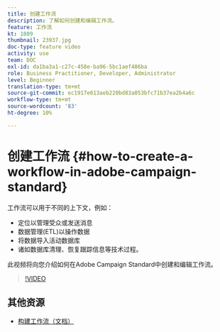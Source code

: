 ```yaml
---
title: 创建工作流
description: 了解如何创建和编辑工作流。
feature: 工作流
kt: 1809
thumbnail: 23937.jpg
doc-type: feature video
activity: use
team: DOC
exl-id: da1ba3a1-c27c-458e-ba96-5bc1aef486ba
role: Business Practitioner, Developer, Administrator
level: Beginner
translation-type: tm+mt
source-git-commit: ec1917e613aeb220bd83a053bfc71b37ea2b4a6c
workflow-type: tm+mt
source-wordcount: '83'
ht-degree: 10%

---
```


# 创建工作流 {#how-to-create-a-workflow-in-adobe-campaign-standard}

工作流可以用于不同的上下文，例如：

* 定位以管理受众或发送消息
* 数据管理(ETL)以操作数据
* 将数据导入活动数据库
* 诸如数据库清理、恢复跟踪信息等技术过程。

此视频将向您介绍如何在Adobe Campaign Standard中创建和编辑工作流。

>[!VIDEO](https://video.tv.adobe.com/v/23937?quality=12)

## 其他资源

* [构建工作流（文档）](https://experienceleague.adobe.com/docs/campaign-standard/using/managing-processes-and-data/workflow-general-operation/building-a-workflow.html)
